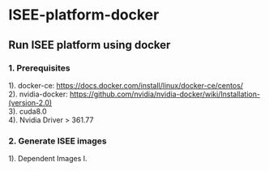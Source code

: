 # ISEE-platform-docker

## Run ISEE platform using docker

### 1. Prerequisites
1). docker-ce: https://docs.docker.com/install/linux/docker-ce/centos/ <br>
2). nvidia-docker: https://github.com/nvidia/nvidia-docker/wiki/Installation-(version-2.0) <br>
3). cuda8.0 <br>
4). Nvidia Driver > 361.77 <br>

### 2. Generate ISEE images
1). Dependent Images
  I. 
